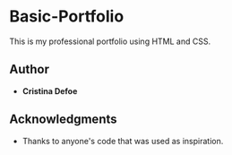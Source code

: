 # Basic-Portfolio

This is my professional portfolio using HTML and CSS.

## Author

* **Cristina Defoe** 

## Acknowledgments

* Thanks to anyone's code that was used as inspiration.

